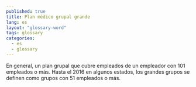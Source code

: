 ```yaml
---
published: true
title: Plan médico grupal grande
lang: es
layout: "glossary-word"
tags: glossary
categories:
  - es
  - glossary
---
```


En general, un plan grupal que cubre empleados de un empleador con 101 empleados o más. Hasta el 2016 en algunos estados, los grandes grupos se definen como grupos con 51 empleados o más.

